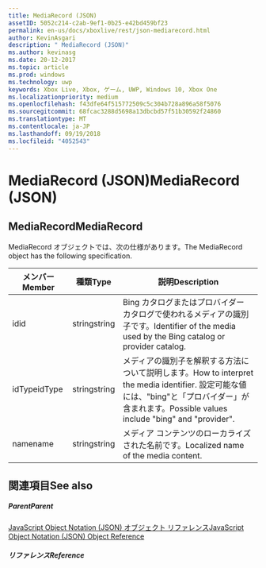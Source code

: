 ```yaml
---
title: MediaRecord (JSON)
assetID: 5052c214-c2ab-9ef1-0b25-e42bd459bf23
permalink: en-us/docs/xboxlive/rest/json-mediarecord.html
author: KevinAsgari
description: " MediaRecord (JSON)"
ms.author: kevinasg
ms.date: 20-12-2017
ms.topic: article
ms.prod: windows
ms.technology: uwp
keywords: Xbox Live, Xbox, ゲーム, UWP, Windows 10, Xbox One
ms.localizationpriority: medium
ms.openlocfilehash: f43dfe64f515772509c5c304b728a896a58f5076
ms.sourcegitcommit: 68fcac3288d5698a13dbcbd57f51b30592f24860
ms.translationtype: MT
ms.contentlocale: ja-JP
ms.lasthandoff: 09/19/2018
ms.locfileid: "4052543"
---
```

# <a name="mediarecord-json"></a><span data-ttu-id="7bf10-104">MediaRecord (JSON)</span><span class="sxs-lookup"><span data-stu-id="7bf10-104">MediaRecord (JSON)</span></span>
 
<a id="ID4EO"></a>

 
## <a name="mediarecord"></a><span data-ttu-id="7bf10-105">MediaRecord</span><span class="sxs-lookup"><span data-stu-id="7bf10-105">MediaRecord</span></span>
 
<span data-ttu-id="7bf10-106">MediaRecord オブジェクトでは、次の仕様があります。</span><span class="sxs-lookup"><span data-stu-id="7bf10-106">The MediaRecord object has the following specification.</span></span>
 
| <span data-ttu-id="7bf10-107">メンバー</span><span class="sxs-lookup"><span data-stu-id="7bf10-107">Member</span></span>| <span data-ttu-id="7bf10-108">種類</span><span class="sxs-lookup"><span data-stu-id="7bf10-108">Type</span></span>| <span data-ttu-id="7bf10-109">説明</span><span class="sxs-lookup"><span data-stu-id="7bf10-109">Description</span></span>| 
| --- | --- | --- | 
| <span data-ttu-id="7bf10-110">id</span><span class="sxs-lookup"><span data-stu-id="7bf10-110">id</span></span>| <span data-ttu-id="7bf10-111">string</span><span class="sxs-lookup"><span data-stu-id="7bf10-111">string</span></span>| <span data-ttu-id="7bf10-112">Bing カタログまたはプロバイダー カタログで使われるメディアの識別子です。</span><span class="sxs-lookup"><span data-stu-id="7bf10-112">Identifier of the media used by the Bing catalog or provider catalog.</span></span>| 
| <span data-ttu-id="7bf10-113">idType</span><span class="sxs-lookup"><span data-stu-id="7bf10-113">idType</span></span>| <span data-ttu-id="7bf10-114">string</span><span class="sxs-lookup"><span data-stu-id="7bf10-114">string</span></span>| <span data-ttu-id="7bf10-115">メディアの識別子を解釈する方法について説明します。</span><span class="sxs-lookup"><span data-stu-id="7bf10-115">How to interpret the media identifier.</span></span> <span data-ttu-id="7bf10-116">設定可能な値には、"bing"と「プロバイダー」が含まれます。</span><span class="sxs-lookup"><span data-stu-id="7bf10-116">Possible values include "bing" and "provider".</span></span>| 
| <span data-ttu-id="7bf10-117">name</span><span class="sxs-lookup"><span data-stu-id="7bf10-117">name</span></span>| <span data-ttu-id="7bf10-118">string</span><span class="sxs-lookup"><span data-stu-id="7bf10-118">string</span></span>| <span data-ttu-id="7bf10-119">メディア コンテンツのローカライズされた名前です。</span><span class="sxs-lookup"><span data-stu-id="7bf10-119">Localized name of the media content.</span></span>| 
  
<a id="ID4ECC"></a>

 
## <a name="see-also"></a><span data-ttu-id="7bf10-120">関連項目</span><span class="sxs-lookup"><span data-stu-id="7bf10-120">See also</span></span>
 
<a id="ID4EEC"></a>

 
##### <a name="parent"></a><span data-ttu-id="7bf10-121">Parent</span><span class="sxs-lookup"><span data-stu-id="7bf10-121">Parent</span></span> 

[<span data-ttu-id="7bf10-122">JavaScript Object Notation (JSON) オブジェクト リファレンス</span><span class="sxs-lookup"><span data-stu-id="7bf10-122">JavaScript Object Notation (JSON) Object Reference</span></span>](atoc-xboxlivews-reference-json.md)

  
<a id="ID4EQC"></a>

 
##### <a name="reference"></a><span data-ttu-id="7bf10-123">リファレンス</span><span class="sxs-lookup"><span data-stu-id="7bf10-123">Reference</span></span>   
